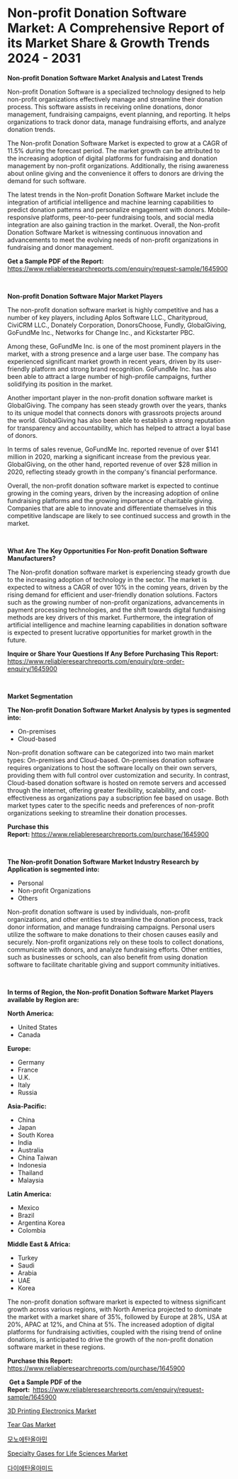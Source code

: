 <p><h1>Non-profit Donation Software Market: A Comprehensive Report of its Market Share & Growth Trends 2024 - 2031</h1></p><p><strong>Non-profit Donation Software Market Analysis and Latest Trends</strong></p>
<p><p>Non-profit Donation Software is a specialized technology designed to help non-profit organizations effectively manage and streamline their donation process. This software assists in receiving online donations, donor management, fundraising campaigns, event planning, and reporting. It helps organizations to track donor data, manage fundraising efforts, and analyze donation trends.</p><p>The Non-profit Donation Software Market is expected to grow at a CAGR of 11.5% during the forecast period. The market growth can be attributed to the increasing adoption of digital platforms for fundraising and donation management by non-profit organizations. Additionally, the rising awareness about online giving and the convenience it offers to donors are driving the demand for such software.</p><p>The latest trends in the Non-profit Donation Software Market include the integration of artificial intelligence and machine learning capabilities to predict donation patterns and personalize engagement with donors. Mobile-responsive platforms, peer-to-peer fundraising tools, and social media integration are also gaining traction in the market. Overall, the Non-profit Donation Software Market is witnessing continuous innovation and advancements to meet the evolving needs of non-profit organizations in fundraising and donor management.</p></p>
<p><strong>Get a Sample PDF of the Report:&nbsp;</strong> <a href="https://www.reliableresearchreports.com/enquiry/request-sample/1645900">https://www.reliableresearchreports.com/enquiry/request-sample/1645900</a></p>
<p>&nbsp;</p>
<p><strong>Non-profit Donation Software Major Market Players</strong></p>
<p><p>The non-profit donation software market is highly competitive and has a number of key players, including Aplos Software LLC., Charityproud, CiviCRM LLC., Donately Corporation, DonorsChoose, Fundly, GlobalGiving, GoFundMe Inc., Networks for Change Inc., and Kickstarter PBC.</p><p>Among these, GoFundMe Inc. is one of the most prominent players in the market, with a strong presence and a large user base. The company has experienced significant market growth in recent years, driven by its user-friendly platform and strong brand recognition. GoFundMe Inc. has also been able to attract a large number of high-profile campaigns, further solidifying its position in the market.</p><p>Another important player in the non-profit donation software market is GlobalGiving. The company has seen steady growth over the years, thanks to its unique model that connects donors with grassroots projects around the world. GlobalGiving has also been able to establish a strong reputation for transparency and accountability, which has helped to attract a loyal base of donors.</p><p>In terms of sales revenue, GoFundMe Inc. reported revenue of over $141 million in 2020, marking a significant increase from the previous year. GlobalGiving, on the other hand, reported revenue of over $28 million in 2020, reflecting steady growth in the company's financial performance.</p><p>Overall, the non-profit donation software market is expected to continue growing in the coming years, driven by the increasing adoption of online fundraising platforms and the growing importance of charitable giving. Companies that are able to innovate and differentiate themselves in this competitive landscape are likely to see continued success and growth in the market.</p></p>
<p>&nbsp;</p>
<p><strong>What Are The Key Opportunities For Non-profit Donation Software Manufacturers?</strong></p>
<p><p>The Non-profit donation software market is experiencing steady growth due to the increasing adoption of technology in the sector. The market is expected to witness a CAGR of over 10% in the coming years, driven by the rising demand for efficient and user-friendly donation solutions. Factors such as the growing number of non-profit organizations, advancements in payment processing technologies, and the shift towards digital fundraising methods are key drivers of this market. Furthermore, the integration of artificial intelligence and machine learning capabilities in donation software is expected to present lucrative opportunities for market growth in the future.</p></p>
<p><strong>Inquire or Share Your Questions If Any Before Purchasing This Report:</strong> <a href="https://www.reliableresearchreports.com/enquiry/pre-order-enquiry/1645900">https://www.reliableresearchreports.com/enquiry/pre-order-enquiry/1645900</a></p>
<p>&nbsp;</p>
<p><strong>Market Segmentation</strong></p>
<p><strong>The Non-profit Donation Software Market Analysis by types is segmented into:</strong></p>
<p><ul><li>On-premises</li><li>Cloud-based</li></ul></p>
<p><p>Non-profit donation software can be categorized into two main market types: On-premises and Cloud-based. On-premises donation software requires organizations to host the software locally on their own servers, providing them with full control over customization and security. In contrast, Cloud-based donation software is hosted on remote servers and accessed through the internet, offering greater flexibility, scalability, and cost-effectiveness as organizations pay a subscription fee based on usage. Both market types cater to the specific needs and preferences of non-profit organizations seeking to streamline their donation processes.</p></p>
<p><strong>Purchase this Report:&nbsp;</strong><a href="https://www.reliableresearchreports.com/purchase/1645900">https://www.reliableresearchreports.com/purchase/1645900</a></p>
<p>&nbsp;</p>
<p><strong>The Non-profit Donation Software Market Industry Research by Application is segmented into:</strong></p>
<p><ul><li>Personal</li><li>Non-profit Organizations</li><li>Others</li></ul></p>
<p><p>Non-profit donation software is used by individuals, non-profit organizations, and other entities to streamline the donation process, track donor information, and manage fundraising campaigns. Personal users utilize the software to make donations to their chosen causes easily and securely. Non-profit organizations rely on these tools to collect donations, communicate with donors, and analyze fundraising efforts. Other entities, such as businesses or schools, can also benefit from using donation software to facilitate charitable giving and support community initiatives.</p></p>
<p>&nbsp;</p>
<p><strong>In terms of Region, the Non-profit Donation Software Market Players available by Region are:</strong></p>
<p>
    <p> <strong> North America: </strong>
        <ul>
            <li>United States</li>
            <li>Canada</li>
        </ul>
        </p> 
    <p> <strong> Europe: </strong>
        <ul>
            <li>Germany</li>
            <li>France</li>
            <li>U.K.</li>
            <li>Italy</li>
            <li>Russia</li>
        </ul>
        </p> 
    <p> <strong> Asia-Pacific: </strong>
        <ul>
            <li>China</li>
            <li>Japan</li>
            <li>South Korea</li>
            <li>India</li>
            <li>Australia</li>
            <li>China Taiwan</li>
            <li>Indonesia</li>
            <li>Thailand</li>
            <li>Malaysia</li>
        </ul>
        </p> 
    <p> <strong> Latin America: </strong>
        <ul>
            <li>Mexico</li>
            <li>Brazil</li>
            <li>Argentina Korea</li>
            <li>Colombia</li>
        </ul>
        </p> 
    <p> <strong> Middle East & Africa: </strong>
        <ul>
            <li>Turkey</li>
            <li>Saudi</li>
            <li>Arabia</li>
            <li>UAE</li>
            <li>Korea</li>
        </ul>
    </p>
    </p>
<p><p>The non-profit donation software market is expected to witness significant growth across various regions, with North America projected to dominate the market with a market share of 35%, followed by Europe at 28%, USA at 20%, APAC at 12%, and China at 5%. The increased adoption of digital platforms for fundraising activities, coupled with the rising trend of online donations, is anticipated to drive the growth of the non-profit donation software market in these regions.</p></p>
<p><strong>Purchase this Report: </strong><a href="https://www.reliableresearchreports.com/purchase/1645900">https://www.reliableresearchreports.com/purchase/1645900</a></p>
<p>&nbsp;<strong>Get a Sample PDF of the Report:&nbsp;&nbsp;</strong><a href="https://www.reliableresearchreports.com/enquiry/request-sample/1645900">https://www.reliableresearchreports.com/enquiry/request-sample/1645900</a></p>
<p><strong></strong></p>
<p><p><a href="https://view.publitas.com/reportprime-1/decoding-the-3d-printing-electronics-market-a-deep-dive-into-the-latest-market-trends-market-segmentation-and-competitive-analysis/">3D Printing Electronics Market</a></p><p><a href="https://view.publitas.com/reportprime-1/tear-gas-market-challenges-opportunities-and-growth-drivers-and-major-market-players-forecasted-for-period-from-2024-2031/">Tear Gas Market</a></p><p><a href="https://medium.com/@jguiamba/2024%EB%85%84%EB%B6%80%ED%84%B0-2031%EB%85%84%EA%B9%8C%EC%A7%80-%EC%98%88%EC%83%81%EB%90%98%EB%8A%94-%EB%AA%A8%EB%85%B8%EC%97%90%ED%83%84%EC%98%AC%EC%95%84%EB%AF%BC-%EC%8B%9C%EC%9E%A5-%EB%8F%99%ED%96%A5-%EB%B0%8F-%EC%8B%9C%EC%9E%A5-%EB%B6%84%EC%84%9D-13687fb4902e">모노에탄올아민</a></p><p><a href="https://sore-arch-6db.notion.site/Specialty-Gases-for-Life-Sciences-Market-Size-Global-Industry-Overview-Market-Segmentation-and-For-915ebc3f17d1490d94598bfe157a0c95">Specialty Gases for Life Sciences Market</a></p><p><a href="https://medium.com/@jguiamba/%EB%94%94%EC%97%94%ED%83%84%EC%98%AC%EC%95%84%EB%AF%B8%EB%93%9C-%EC%8B%9C%EC%9E%A5-%EC%8B%9C%EC%9E%A5-cagr-%EC%8B%9C%EC%9E%A5-%EB%8F%99%ED%96%A5-%EB%B0%8F-%EC%84%B1%EC%9E%A5-%EC%A0%84%EB%9E%B5%EC%97%90-%EB%8C%80%ED%95%9C-%ED%86%B5%EC%B0%B0%EB%A0%A5-95a1a8adf79f">다이에탄올아미드</a></p></p>